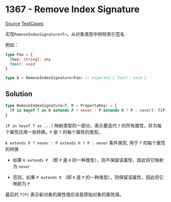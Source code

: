 # 1367 - Remove Index Signature

[Source](https://github.com/lybenson/ts-checker/blob/master/src/1367-medium-remove-index-signature/template.ts) [TestCases](https://github.com/lybenson/ts-checker/blob/master/src/1367-medium-remove-index-signature/test-cases.ts)

实现`RemoveIndexSignature<T>`，从对象类型中排除索引签名

例如：

```ts
type Foo = {
  [key: string]: any
  foo(): void
}

type A = RemoveIndexSignature<Foo> // expected { foo(): void }
```

## Solution

```ts
type RemoveIndexSignature<T, K = PropertyKey> = {
  [P in keyof T as K extends P ? never : P extends K ? P : never]: T[P]
}
```

`[P in keyof T as ...]` 映射类型的一部分。表示要迭代 `T` 的所有属性，并为每个属性应用一些转换。`P` 是 `T` 的每个属性的类型。

`K extends P ? never : P extends K ? P : never` 条件类型, 用于 `T` 的每个属性的转换

- 如果 `K extends P` （即 `P` 是 `K` 的一种类型），则不保留该属性，因此将它映射为 `never`

- 否则，如果 `P extends K` （即 `K` 是 `P` 的一种类型），则保留该属性，因此将它映射为 `P`

最后的 `T[P]` 表示新对象的属性值应该是原始对象的属性值。
